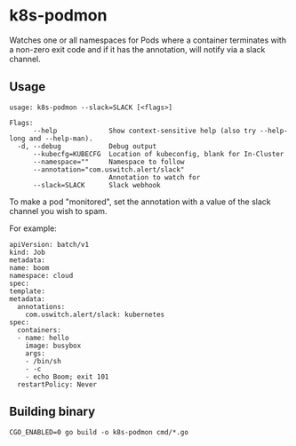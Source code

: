 # k8s-podmon

Watches one or all namespaces for Pods where a container terminates with a non-zero
exit code and if it has the annotation, will notify via a slack channel.

## Usage

    usage: k8s-podmon --slack=SLACK [<flags>]

    Flags:
          --help             Show context-sensitive help (also try --help-long and --help-man).
      -d, --debug            Debug output
          --kubecfg=KUBECFG  Location of kubeconfig, blank for In-Cluster
          --namespace=""     Namespace to follow
          --annotation="com.uswitch.alert/slack"  
                             Annotation to watch for
          --slack=SLACK      Slack webhook

To make a pod "monitored", set the annotation with a value of the slack channel you wish to spam.

For example:

    apiVersion: batch/v1
    kind: Job
    metadata:
    name: boom
    namespace: cloud
    spec:
    template:
    metadata:
      annotations:
        com.uswitch.alert/slack: kubernetes
    spec:
      containers:
      - name: hello
        image: busybox
        args:
        - /bin/sh
        - -c
        - echo Boom; exit 101
      restartPolicy: Never


## Building binary

    CGO_ENABLED=0 go build -o k8s-podmon cmd/*.go

